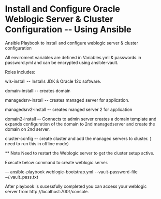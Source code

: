 # Install and Configure Oracle Weblogic Server & Cluster Configuration -- Using Ansible
Ansible Playbook to install and configure weblogic server & cluster configuration 

All enviroment variables are defined in Variables.yml & passwords in password.yml and can be encrypted using ansible-vault. 

Roles includes: 

wls-install -- Installs JDK & Oracle 12c software. 

domain-install -- creates domain 

managedsrv-install -- creates managed server for application. 

managedsrv2-install -- creates manged server 2 for application 

domain2-install -- Connects to admin server creates a domain template and expands configuration of the domain to 2nd managedserver and 
create the domain on 2nd server. 

cluster-config --  create cluster and add the managed servers to cluster. ( need to run this in offline mode)

** Note Need to restart the Weblogic server to get the cluster setup active. 


Execute below command to create weblogic server.

-- ansible-playbook weblogic-bootstrap.yml --vault-password-file ~/.vault_pass.txt

After playbook is sucessfully completed you can access your weblogic server from http://localhost:7001/console. 
